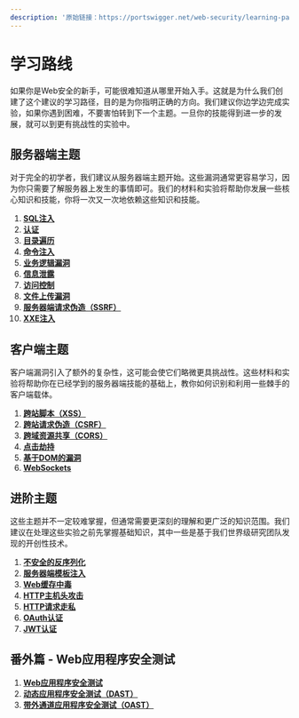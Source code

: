 ```yaml
---
description: '原始链接：https://portswigger.net/web-security/learning-path'
---
```


# 学习路线

如果你是Web安全的新手，可能很难知道从哪里开始入手。这就是为什么我们创建了这个建议的学习路径，目的是为你指明正确的方向。我们建议你边学边完成实验，如果你遇到困难，不要害怕转到下一个主题。一旦你的技能得到进一步的发展，就可以到更有挑战性的实验中。

## 服务器端主题

对于完全的初学者，我们建议从服务器端主题开始。这些漏洞通常更容易学习，因为你只需要了解服务器上发生的事情即可。我们的材料和实验将帮助你发展一些核心知识和技能，你将一次又一次地依赖这些知识和技能。

1. [**SQL注入**](0-server-side-topics/0-sql-injection/)
2. [**认证**](0-server-side-topics/1-authentication/)
3. [**目录遍历**](0-server-side-topics/2-file-path-traversal/)
4. [**命令注入**](0-server-side-topics/3-os-command-injection/)
5. [**业务逻辑漏洞**](0-server-side-topics/4-logic-flaws/)
6. [**信息泄露**](0-server-side-topics/5-information-disclosure/)
7. [**访问控制**](0-server-side-topics/6-access-control/)
8. [**文件上传漏洞**](0-server-side-topics/7-file-upload/)
9. [**服务器端请求伪造（SSRF）**](0-server-side-topics/8-ssrf/)
10. [**XXE注入**](0-server-side-topics/9-xxe/)

## 客户端主题

客户端漏洞引入了额外的复杂性，这可能会使它们略微更具挑战性。这些材料和实验将帮助你在已经学到的服务器端技能的基础上，教你如何识别和利用一些棘手的客户端载体。

1. [**跨站脚本（XSS）**](1-client-side-topics/0-cross-site-scripting/)
2. [**跨站请求伪造（CSRF）**](1-client-side-topics/1-csrf/)
3. [**跨域资源共享（CORS）**](1-client-side-topics/2-cors/)
4. [**点击劫持**](1-client-side-topics/3-clickjacking/)
5. [**基于DOM的漏洞**](1-client-side-topics/4-dom-based/)
6. [**WebSockets**](1-client-side-topics/5-websocket/)

## 进阶主题

这些主题并不一定较难掌握，但通常需要更深刻的理解和更广泛的知识范围。我们建议在处理这些实验之前先掌握基础知识，其中一些是基于我们世界级研究团队发现的开创性技术。

1. [**不安全的反序列化**](2-advanced-topics/0-deserialization/)
2. [**服务器端模板注入**](2-advanced-topics/1-server-side-template-injection/)
3. [**Web缓存中毒**](2-advanced-topics/2-web-cache-poisoning/)
4. [**HTTP主机头攻击**](2-advanced-topics/3-host-header/)
5. [**HTTP请求走私**](2-advanced-topics/4-request-smuggling/)
6. [**OAuth认证**](2-advanced-topics/5-oauth/)
7. [**JWT认证**](2-advanced-topics/6-jwt/)

## 番外篇 - Web应用程序安全测试

1. [**Web应用程序安全测试**](3-extras/0-application-security-testing/README.md)
2. [**动态应用程序安全测试（DAST）**](3-extras/0-application-security-testing/1-dast.md)
3. [**带外通道应用程序安全测试（OAST）**](3-extras/0-application-security-testing/2-oast.md)